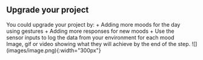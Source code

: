 ## Upgrade your project

<div style="display: flex; flex-wrap: wrap">
<div style="flex-basis: 200px; flex-grow: 1; margin-right: 15px;">
You could upgrade your project by:
+ Adding more moods for the day using gestures
+ Adding more responses for new moods 
+ Use the sensor inputs to log the data from your environment for each mood
</div>
<div>
Image, gif or video showing what they will achieve by the end of the step. ![](images/image.png){:width="300px"}
</div>
</div>

